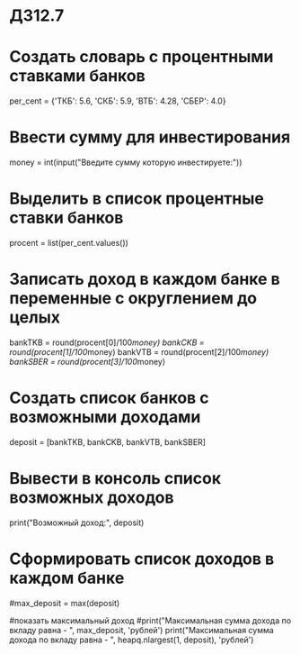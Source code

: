 
# ДЗ12.7

# Создать словарь с процентными ставками банков
per_cent = {'ТКБ': 5.6, 'СКБ': 5.9, 'ВТБ': 4.28, 'СБЕР': 4.0}
# Ввести сумму для инвестирования
money = int(input("Введите сумму которую инвестируете:"))
# Выделить в список процентные ставки банков
procent = list(per_cent.values())
# Записать доход в каждом банке в переменные с округлением до целых
bankTKB = round(procent[0]/100*money)
bankCKB = round(procent[1]/100*money)
bankVTB = round(procent[2]/100*money)
bankSBER = round(procent[3]/100*money)
# Создать список банков с возможными доходами
deposit = [bankTKB, bankCKB, bankVTB, bankSBER]
# Вывести в консоль список возможных доходов
print("Возможный доход:", deposit)
# Сформировать список доходов в каждом банке
#max_deposit = max(deposit)

#показать максимальный доход
#print("Максимальная сумма дохода по вкладу равна - ", max_deposit, 'рублей')
print("Максимальная сумма дохода по вкладу равна - ", heapq.nlargest(1, deposit), 'рублей')
